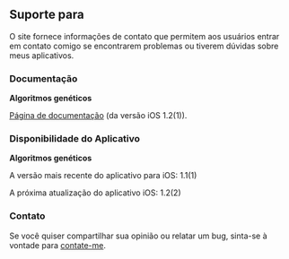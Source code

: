 ## Suporte para

O site fornece informações de contato que permitem aos usuários entrar em contato comigo se encontrarem problemas ou tiverem dúvidas sobre meus aplicativos.

### Documentação

**Algoritmos genéticos**

[Página de documentação](https://www.taketechease.com/optfinder/genetic-algorithms.html) (da versão iOS 1.2(1)).
  
### Disponibilidade do Aplicativo

**Algoritmos genéticos**

A versão mais recente do aplicativo para iOS: 1.1(1)
  
A próxima atualização do aplicativo iOS: 1.2(2)
  
### Contato

Se você quiser compartilhar sua opinião ou relatar um bug, sinta-se à vontade para [contate-me](mailto:i.d.kosinska@gmail.com).
